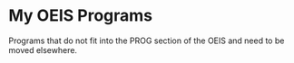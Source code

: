 # My OEIS Programs

Programs that do not fit into the PROG section of the OEIS and need to be moved elsewhere.
